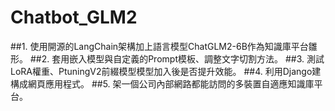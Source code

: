 # Chatbot_GLM2
##1.	使用開源的LangChain架構加上語言模型ChatGLM2-6B作為知識庫平台雛形。
##2.	套用嵌入模型與自定義的Prompt模板、調整文字切割方法。
##3.	測試LoRA權重、PtuningV2前綴模型模型加入後是否提升效能。
##4.	利用Django建構成網頁應用程式。
##5.	架一個公司內部網路都能訪問的多裝置自適應知識庫平台。
